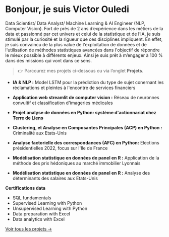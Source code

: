# Bonjour, je suis Victor Ouledi


Data Scientist/ Data Analyst/ Machine Learning & AI Engineer (NLP, Computer Vision). Fort de près de 2 ans d’expérience dans les métiers de la data et passionné par cet univers et celui de la statistique et de l’IA, je suis stimulé par la curiosité et la rigueur que ces disciplines impliquent. En effet, je suis convaincu de la plus value de l'exploitation de données et de l'utilisation de méthodes statistiques avancées dans l'objectif de répondre le mieux possible à différents enjeux. Ainsi je suis prêt à m’engager à 100 % dans des missions qui vont dans ce sens.
 
 

> 👉 Parcourez mes projets ci-dessous ou via l’onglet **Projets**.


- **IA & NLP :**  Model LSTM pour  la prédiction du type de sujet conernant les réclamations et pleintes à l'encontre de services financiers
 
- **Application web streamlit de computer vision :** Réseau de neuronnes convultif et classification d'imageries médicales

- **Projet  analyse de données en Python: système d'actionnariat chez Terre de Liens**

- **Clustering, et Analyse en Composantes Principales (ACP) en Python :** Criminalité aux Etats-Unis

- **Analyse factorielle des correspondances (AFC) en Python:** Elections présidentielles 2022, focus sur l'Ile de France

- **Modélisation statistique en données de panel en R :** Application de la méthode des prix hédoniques au marché immobilier Lyonnais

- **Modélisation statistique en données de panel en R :** Analyse des déterminants des salaires aux Etats-Unis

**Certifications data**
- SQL fundamentals
- Supervised Learning with Python
- Unsupervised Learning with Python
- Data preparation with Excel
- Data analytics with Excel


[Voir tous les projets →](projets/index.md)
